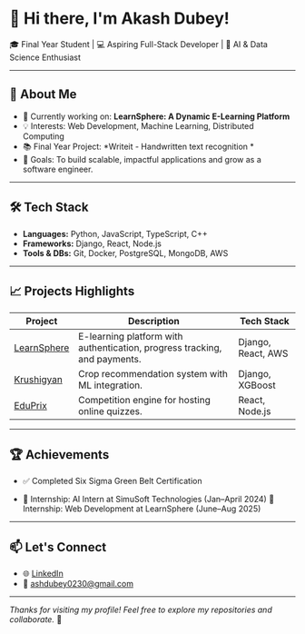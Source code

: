 # 👋 Hi there, I'm Akash Dubey!

🎓 Final Year Student | 💻 Aspiring Full-Stack Developer | 🌱 AI & Data Science Enthusiast

---

## 🚀 About Me

- 🔭 Currently working on: **LearnSphere: A Dynamic E-Learning Platform**
- 💡 Interests: Web Development, Machine Learning, Distributed Computing
- 📚 Final Year Project: *Writeit - Handwritten text recognition *
- 🎯 Goals: To build scalable, impactful applications and grow as a software engineer.

---

## 🛠️ Tech Stack

- **Languages:** Python, JavaScript, TypeScript, C++
- **Frameworks:** Django, React, Node.js
- **Tools & DBs:** Git, Docker, PostgreSQL, MongoDB, AWS

---

## 📈 Projects Highlights

| Project | Description | Tech Stack |
|--------|-------------|------------|
| [LearnSphere](https://github.com/akashdubey21/LearnSphere) | E-learning platform with authentication, progress tracking, and payments. | Django, React, AWS |
| [Krushigyan](https://github.com/akashdubey21/Krushigyan) | Crop recommendation system with ML integration. | Django, XGBoost |
| [EduPrix](https://github.com/akashdubey21/eduprix-v1.0.0) | Competition engine for hosting online quizzes. | React, Node.js |

---

## 🏆 Achievements

- ✅ Completed Six Sigma Green Belt Certification

- 📃 Internship: AI Intern at SimuSoft Technologies (Jan–April 2024)
📃 Internship: Web Development at LearnSphere (June–Aug 2025)
---

## 📫 Let's Connect

- 🌐 [LinkedIn](https://linkedin.com/in/akash-dubey21)
- 📧 ashdubey0230@gmail.com


---

_Thanks for visiting my profile! Feel free to explore my repositories and collaborate._ 🤝
